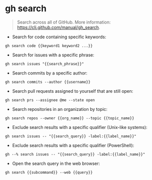 # gh search

> Search across all of GitHub.
> More information: <https://cli.github.com/manual/gh_search>.

- Search for code containing specific keywords:

`gh search code {{keyword1 keyword2 ...}}`

- Search for issues with a specific phrase:

`gh search issues "{{search_phrase}}"`

- Search commits by a specific author:

`gh search commits --author {{username}}`

- Search pull requests assigned to yourself that are still open:

`gh search prs --assignee @me --state open`

- Search repositories in an organization by topic:

`gh search repos --owner {{org_name}} --topic {{topic_name}}`

- Exclude search results with a specific qualifier (Unix-like systems):

`gh search issues -- "{{search_query}} -label:{{label_name}}"`

- Exclude search results with a specific qualifier (PowerShell):

`gh --% search issues -- "{{search_query}} -label:{{label_name}}"`

- Open the search query in the web browser:

`gh search {{subcommand}} --web {{query}}`
